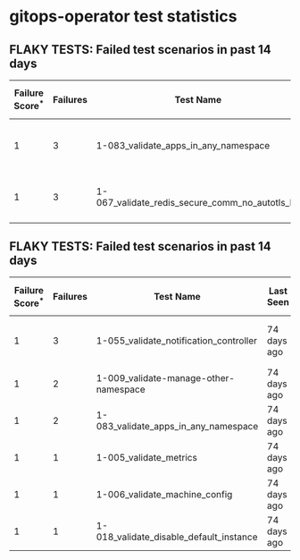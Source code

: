 #  gitops-operator test statistics
## FLAKY TESTS: Failed test scenarios in past 14 days
| Failure Score<sup>*</sup> | Failures | Test Name | Last Seen | PR List and Logs 
|---|---|---|---|---|
| 1 | 3 | 1-083_validate_apps_in_any_namespace  | 74 days ago | 3: [#588](https://github.com/redhat-developer/gitops-operator/pull/588)<sup>[1](https://storage.googleapis.com/origin-ci-test/pr-logs/pull/redhat-developer_gitops-operator/588/pull-ci-redhat-developer-gitops-operator-master-v4.14-kuttl-sequential-periodic/1696074597465591808/build-log.txt)</sup> [#587](https://github.com/redhat-developer/gitops-operator/pull/587)<sup>[1](https://storage.googleapis.com/origin-ci-test/pr-logs/pull/redhat-developer_gitops-operator/587/pull-ci-redhat-developer-gitops-operator-master-v4.14-kuttl-sequential-periodic/1693595792255750144/build-log.txt)</sup> [#586](https://github.com/redhat-developer/gitops-operator/pull/586)<sup>[1](https://storage.googleapis.com/origin-ci-test/pr-logs/pull/redhat-developer_gitops-operator/586/pull-ci-redhat-developer-gitops-operator-master-v4.14-kuttl-sequential-periodic/1694768648725467136/build-log.txt)</sup> 
| 1 | 3 | 1-067_validate_redis_secure_comm_no_autotls_ha  | 74 days ago | 2: [#589](https://github.com/redhat-developer/gitops-operator/pull/589)<sup>[1](https://storage.googleapis.com/origin-ci-test/pr-logs/pull/redhat-developer_gitops-operator/589/pull-ci-redhat-developer-gitops-operator-master-v4.14-kuttl-parallel/1695827909735878656/build-log.txt)</sup> [#588](https://github.com/redhat-developer/gitops-operator/pull/588)<sup>[1](https://storage.googleapis.com/origin-ci-test/pr-logs/pull/redhat-developer_gitops-operator/588/pull-ci-redhat-developer-gitops-operator-master-v4.13-kuttl-parallel/1694615162222284800/build-log.txt), [2](https://storage.googleapis.com/origin-ci-test/pr-logs/pull/redhat-developer_gitops-operator/588/pull-ci-redhat-developer-gitops-operator-master-v4.14-kuttl-parallel/1694961351488704512/build-log.txt)</sup> 
## FLAKY TESTS: Failed test scenarios in past 14 days
| Failure Score<sup>*</sup> | Failures | Test Name | Last Seen | PR List and Logs 
|---|---|---|---|---|
| 1 | 3 | 1-055_validate_notification_controller  | 74 days ago | 2: [v4.13]<sup>[1](https://storage.googleapis.com/origin-ci-test/logs/periodic-ci-redhat-developer-gitops-operator-master-v4.13-periodic-kuttl-parallel/1691238508879941632/build-log.txt)</sup> [v4.12]<sup>[1](https://storage.googleapis.com/origin-ci-test/logs/periodic-ci-redhat-developer-gitops-operator-master-v4.12-periodic-kuttl-parallel/1691963396049604608/build-log.txt), [2](https://storage.googleapis.com/origin-ci-test/logs/periodic-ci-redhat-developer-gitops-operator-master-v4.12-periodic-kuttl-parallel/1695224614461902848/build-log.txt)</sup> 
| 1 | 2 | 1-009_validate-manage-other-namespace  | 74 days ago | 1: [v4.12]<sup>[1](https://storage.googleapis.com/origin-ci-test/logs/periodic-ci-redhat-developer-gitops-operator-master-v4.12-periodic-kuttl-parallel/1695224614461902848/build-log.txt), [2](https://storage.googleapis.com/origin-ci-test/logs/periodic-ci-redhat-developer-gitops-operator-master-v4.12-periodic-kuttl-parallel/1695587078391205888/build-log.txt)</sup> 
| 1 | 2 | 1-083_validate_apps_in_any_namespace  | 74 days ago | 1: [v4.12]<sup>[1](https://storage.googleapis.com/origin-ci-test/logs/periodic-ci-redhat-developer-gitops-operator-master-v4.12-periodic-kuttl-sequential/1693775341413208064/build-log.txt), [2](https://storage.googleapis.com/origin-ci-test/logs/periodic-ci-redhat-developer-gitops-operator-master-v4.12-periodic-kuttl-sequential/1694137750724284416/build-log.txt)</sup> 
| 1 | 1 | 1-005_validate_metrics  | 74 days ago | 1: [v4.13]<sup>[1](https://storage.googleapis.com/origin-ci-test/logs/periodic-ci-redhat-developer-gitops-operator-master-v4.13-periodic-kuttl-sequential/1691963398566187008/build-log.txt)</sup> 
| 1 | 1 | 1-006_validate_machine_config  | 74 days ago | 1: [v4.13]<sup>[1](https://storage.googleapis.com/origin-ci-test/logs/periodic-ci-redhat-developer-gitops-operator-master-v4.13-periodic-kuttl-sequential/1691963398566187008/build-log.txt)</sup> 
| 1 | 1 | 1-018_validate_disable_default_instance  | 74 days ago | 1: [v4.13]<sup>[1](https://storage.googleapis.com/origin-ci-test/logs/periodic-ci-redhat-developer-gitops-operator-master-v4.13-periodic-kuttl-sequential/1691963398566187008/build-log.txt)</sup> 
